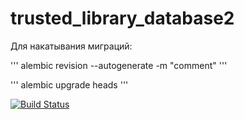 # trusted_library_database2

Для накатывания миграций:

''' alembic revision --autogenerate -m "comment" '''

''' alembic upgrade heads '''

[![Build Status](https://github.com/Rukin17/trusted_library_database2/actions/workflows/check.yml/badge.svg?branch=main)](https://github.com/Rukin17/trusted_library_database2/actions/workflows/check.yml)
